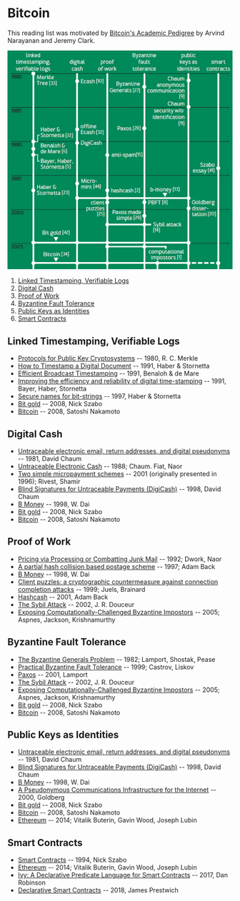 # Bitcoin
This reading list was motivated by [Bitcoin's Academic Pedigree](https://queue.acm.org/detail.cfm?id=3136559) by Arvind Narayanan and Jeremy Clark.

![Bitcoin's Academic Pedigree](./assets/paths.png)

1. [Linked Timestamping, Verifiable Logs](#merkle)
2. [Digital Cash](#digicash)
3. [Proof of Work](#pow)
4. [Byzantine Fault Tolerance](#bft)
5. [Public Keys as Identities](#identity)
6. [Smart Contracts](#smart)

## Linked Timestamping, Verifiable Logs <a name="merkle"></a>

* [Protocols for Public Key Cryptosystems](http://www.merkle.com/papers/Protocols.pdf) -- 1980, R. C. Merkle
* [How to Timestamp a Digital Document](https://link.springer.com/chapter/10.1007/3-540-38424-3_32) -- 1991, Haber & Stornetta
* [Efficient Broadcast Timestamping](http://citeseerx.ist.psu.edu/viewdoc/summary?doi=10.1.1.38.9199) -- 1991, Benaloh & de Mare
* [Improving the efficiency and reliability of digital time-stamping](https://link.springer.com/chapter/10.1007/978-1-4613-9323-8_24) -- 1991, Bayer, Haber, Stornetta
* [Secure names for bit-strings](http://dl.acm.org/citation.cfm?id=266430) -- 1997, Haber & Stornetta
* [Bit gold](https://unenumerated.blogspot.com/2005/12/bit-gold.html) -- 2008, Nick Szabo
* [Bitcoin](https://bitcoin.org/bitcoin.pdf) -- 2008, Satoshi Nakamoto

## Digital Cash <a name="digicash"></a>

* [Untraceable electronic email, return addresses, and digital pseudonyms](https://dl.acm.org/citation.cfm?id=358563) -- 1981, David Chaum
* [Untraceable Electronic Cash](https://link.springer.com/content/pdf/10.1007%2F0-387-34799-2_25.pdf) -- 1988; Chaum. Fiat, Naor
* [Two simple micropayment schemes](https://people.csail.mit.edu/rivest/RivestShamir-mpay.pdf) -- 2001 (originally presented in 1996); Rivest, Shamir
* [Blind Signatures for Untraceable Payments (DigiCash)](http://sceweb.sce.uhcl.edu/yang/teaching/csci5234WebSecurityFall2011/Chaum-blind-signatures.PDF) -- 1998, David Chaum
* [B Money](http://www.weidai.com/bmoney.txt) -- 1998, W. Dai
* [Bit gold](https://unenumerated.blogspot.com/2005/12/bit-gold.html) -- 2008, Nick Szabo
* [Bitcoin](https://bitcoin.org/bitcoin.pdf) -- 2008, Satoshi Nakamoto

## Proof of Work <a name="pow"></a>
* [Pricing via Processing or Combatting Junk Mail](https://dl.acm.org/citation.cfm?id=705669) -- 1992; Dwork, Naor
* [A partial hash collision based postage scheme](http://www.hashcash.org/papers/announce.txt) -- 1997; Adam Back
* [B Money](http://www.weidai.com/bmoney.txt) -- 1998, W. Dai
* [Client puzzles: a cryptographic countermeasure against connection completion attacks](https://www.isoc.org/isoc/conferences/ndss/99/proceedings/papers/juels.pdf) -- 1999; Juels, Brainard
* [Hashcash](https://web.archive.org/web/20010614013848/http://cypherspace.org/hashcash/) -- 2001, Adam Back
* [The Sybil Attack](https://dl.acm.org/citation.cfm?id=687813) -- 2002, J. R. Douceur
* [Exposing Computationally-Challenged Byzantine Impostors](http://cs.yale.edu/publications/techreports/tr1332.pdf) -- 2005; Aspnes, Jackson, Krishnamurthy

## Byzantine Fault Tolerance <a name="bft"></a>
* [The Byzantine Generals Problem](https://people.eecs.berkeley.edu/~luca/cs174/byzantine.pdf) -- 1982; Lamport, Shostak, Pease
* [Practical Byzantine Fault Tolerance](http://pmg.csail.mit.edu/papers/osdi99.pdf) -- 1999; Castrov, Liskov
* [Paxos](http://lamport.azurewebsites.net/pubs/paxos-simple.pdf) -- 2001, Lamport
* [The Sybil Attack](https://dl.acm.org/citation.cfm?id=687813) -- 2002, J. R. Douceur
* [Exposing Computationally-Challenged Byzantine Impostors](http://cs.yale.edu/publications/techreports/tr1332.pdf) -- 2005; Aspnes, Jackson, Krishnamurthy
* [Bit gold](https://unenumerated.blogspot.com/2005/12/bit-gold.html) -- 2008, Nick Szabo
* [Bitcoin](https://bitcoin.org/bitcoin.pdf) -- 2008, Satoshi Nakamoto

## Public Keys as Identities <a name="identity"></a>
* [Untraceable electronic email, return addresses, and digital pseudonyms](https://dl.acm.org/citation.cfm?id=358563) -- 1981, David Chaum
* [Blind Signatures for Untraceable Payments (DigiCash)](http://sceweb.sce.uhcl.edu/yang/teaching/csci5234WebSecurityFall2011/Chaum-blind-signatures.PDF) -- 1998, David Chaum
* [B Money](http://www.weidai.com/bmoney.txt) -- 1998, W. Dai
* [A Pseudonymous Communications Infrastructure for the Internet](https://www.freehaven.net/anonbib/cache/ian-thesis.pdf) -- 2000, Goldberg
* [Bit gold](https://unenumerated.blogspot.com/2005/12/bit-gold.html) -- 2008, Nick Szabo
* [Bitcoin](https://bitcoin.org/bitcoin.pdf) -- 2008, Satoshi Nakamoto
* [Ethereum](https://github.com/ethereum/wiki/wiki/White-Paper) -- 2014; Vitalik Buterin, Gavin Wood, Joseph Lubin

## Smart Contracts <a name="smart"></a>
* [Smart Contracts](http://www.fon.hum.uva.nl/rob/Courses/InformationInSpeech/CDROM/Literature/LOTwinterschool2006/szabo.best.vwh.net/smart.contracts.html) -- 1994, Nick Szabo
* [Ethereum](https://github.com/ethereum/wiki/wiki/White-Paper) -- 2014; Vitalik Buterin, Gavin Wood, Joseph Lubin
* [Ivy: A Declarative Predicate Language for Smart Contracts](https://pdfs.semanticscholar.org/presentation/2861/cb54ffb6fa60a52c58c46c13a422ab4a3515.pdf) -- 2017, Dan Robinson
* [Declarative Smart Contracts](https://www.tokendaily.co/blog/declarative-smart-contracts) -- 2018, James Prestwich